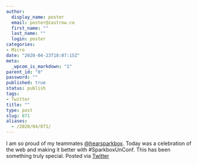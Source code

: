 ```yaml
---
author:
  display_name: poster
  email: poster@zastrow.co
  first_name: ""
  last_name: ""
  login: poster
categories:
- Micro
date: "2020-04-23T18:07:15Z"
meta:
  _wpcom_is_markdown: "1"
parent_id: "0"
password: ""
published: true
status: publish
tags:
- Twitter
title: ""
type: post
slug: 871
aliases:
  - /2020/04/871/
---
```

<p>I am so proud of my teammates <a href="https://micro.blog/hearsparkbox">@hearsparkbox</a>. Today was a celebration of the web and making it better with #SparkboxUnConf. This has been something truly special. Posted via <a href="http://twitter.com/zastrow/status/1253433183292407822">Twitter</a></p>
